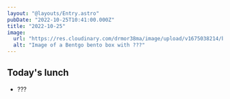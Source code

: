 ```yaml
---
layout: "@layouts/Entry.astro"
pubDate: "2022-10-25T10:41:00.000Z"
title: "2022-10-25"
image:
  url: "https://res.cloudinary.com/drmor38ma/image/upload/v1675038214/bbt/2022-10-25_l1jymy.jpg"
  alt: "Image of a Bentgo bento box with ???"
---
```


## Today's lunch

- ???
